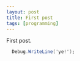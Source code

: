 ```yaml
---
layout: post
title: First post
tags: [programming]
---
```


First post.

```csharp
  Debug.WriteLine('ye!');
```